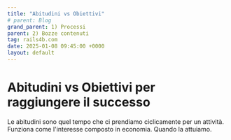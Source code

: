 ```yaml
---
title: "Abitudini vs Obiettivi"
# parent: Blog 
grand_parent: 1) Processi
parent: 2) Bozze contenuti
tag: rails4b.com
date: 2025-01-08 09:45:00 +0000
layout: default
---
```


# Abitudini vs Obiettivi per raggiungere il successo

Le abitudini sono quel tempo che ci prendiamo ciclicamente per un attività.
Funziona come l'interesse composto in economia.
Quando la attuiamo.